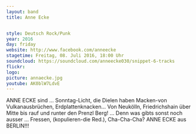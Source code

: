 ```yaml
---
layout: band
title: Anne Ecke


style: Deutsch Rock/Punk
year: 2016
day: friday
website: http://www.facebook.com/anneecke
stagetime: Freitag, 08. Juli 2016, 18:00 Uhr
soundcloud: https://soundcloud.com/anneecke030/snippet-6-tracks
flickr: 
logo:
picture: annaecke.jpg
youtube: AK0blW7LdvE
---
```

ANNE ECKE sind ... Sonntag-Licht, die Dielen haben Macken-von Vulkanausbrüchen, Erdplattenknacken... Von Neukölln, Friedrichshain über Mitte bis rauf und runter den Prenzl Berg! ... Denn was gibts sonst noch ausser ... Fressen, (kopulieren-die Red.), Cha-Cha-Cha? 
ANNE ECKE aus BERLIN!!!